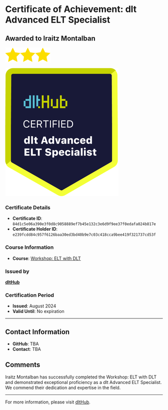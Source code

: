 
# Certificate of Achievement: dlt Advanced ELT Specialist

## Awarded to **Iraitz Montalban**

<img src="../badges/star.png" width="48"><img src="../badges/star.png" width="48"><img src="../badges/star.png" width="48">

![Course Image](../badges/advanced_etl_specialist.png)

### Certificate Details
- **Certificate ID**: `84d1c5e06a390e3f0d8c9058889ef7b45e132c3e6d9f9ee37f0edafa024b817e`
- **Certificate Holder ID**: `e239fcdd84c957f6126baa30ed3bd40b9e7c03c418cca9bee419f321737cd53f`

### Course Information
- **Course**: [Workshop: ELT with DLT](https://github.com/dlt-hub/dlthub-education/tree/main/workshops/workshop_august_2024)

### Issued by
[**dltHub**](https://dlthub.com/) 

### Certification Period
- **Issued**: August 2024
- **Valid Until**: No expiration

---

## Contact Information
- **GitHub**: TBA
- **Contact**: TBA

## Comments
Iraitz Montalban has successfully completed the Workshop: ELT with DLT and demonstrated exceptional proficiency as a dlt Advanced ELT Specialist. We commend their dedication and expertise in the field.

---

For more information, please visit [dltHub](https://dlthub.com/).
    